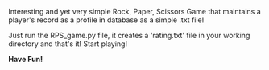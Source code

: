 Interesting and yet very simple Rock, Paper, Scissors Game that maintains a player's record as a profile in database as a simple .txt file!

Just run the RPS_game.py file, it creates a 'rating.txt' file in your working directory and that's it! Start playing!

<b> Have Fun! </b>
